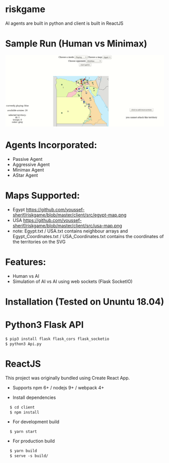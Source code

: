 # riskgame
AI agents are built in python and client is built in ReactJS

# Sample Run (Human vs Minimax)

![Farmers Market Finder Demo](sample.gif)


# Agents Incorporated:
 - Passive Agent
 - Aggressive Agent
 - Minimax Agent
 - AStar Agent
 
# Maps Supported:
 - Egypt https://github.com/youssef-sherif/riskgame/blob/master/client/src/egypt-map.png
 - USA  https://github.com/youssef-sherif/riskgame/blob/master/client/src/usa-map.png
 - note: Egypt.txt / USA.txt contains neighbour arrays and Egypt_Coordinates.txt / USA_Coordinates.txt contains the coordinates of   the territories on the SVG

# Features:
 - Human vs AI
 - Simulation of AI vs AI using web sockets (Flask SocketIO)

# Installation (Tested on Ununtu 18.04)
 # Python3 Flask API
  ```
  $ pip3 install flask flask_cors flask_socketio
  $ python3 Api.py
  ```
 # ReactJS
  This project was originally bundled using Create React App.

  - Supports npm 6+ / nodejs 9+ / webpack 4+

  - Install dependencies
```
  $ cd client
  $ npm install
```

  - For development build
```
  $ yarn start
```

  - For production build
```
  $ yarn build
  $ serve -s build/
```
